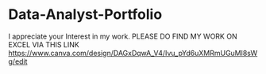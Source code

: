 # Data-Analyst-Portfolio
I appreciate your Interest in my work. PLEASE DO FIND MY WORK ON EXCEL VIA THIS LINK https://www.canva.com/design/DAGxDqwA_V4/Ivu_pYd6uXMRmUGuMl8sWg/edit
